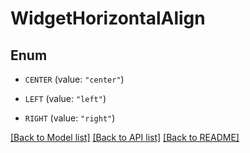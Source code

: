 # WidgetHorizontalAlign

## Enum

- `CENTER` (value: `"center"`)

- `LEFT` (value: `"left"`)

- `RIGHT` (value: `"right"`)

[[Back to Model list]](../README.md#documentation-for-models) [[Back to API list]](../README.md#documentation-for-api-endpoints) [[Back to README]](../README.md)
